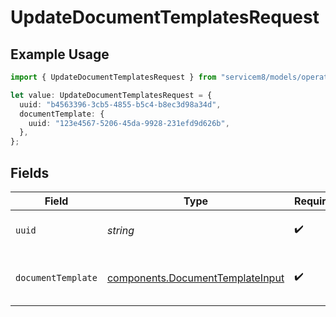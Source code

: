 # UpdateDocumentTemplatesRequest

## Example Usage

```typescript
import { UpdateDocumentTemplatesRequest } from "servicem8/models/operations";

let value: UpdateDocumentTemplatesRequest = {
  uuid: "b4563396-3cb5-4855-b5c4-b8ec3d98a34d",
  documentTemplate: {
    uuid: "123e4567-5206-45da-9928-231efd9d626b",
  },
};
```

## Fields

| Field                                                                                | Type                                                                                 | Required                                                                             | Description                                                                          |
| ------------------------------------------------------------------------------------ | ------------------------------------------------------------------------------------ | ------------------------------------------------------------------------------------ | ------------------------------------------------------------------------------------ |
| `uuid`                                                                               | *string*                                                                             | :heavy_check_mark:                                                                   | UUID of the Document Template                                                        |
| `documentTemplate`                                                                   | [components.DocumentTemplateInput](../../models/components/documenttemplateinput.md) | :heavy_check_mark:                                                                   | Document Template fields to update                                                   |